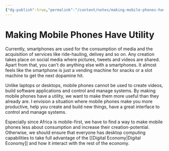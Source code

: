 ```yaml
---
{"dg-publish":true,"permalink":"/content/notes/making-mobile-phones-have-utility/"}
---
```


# Making Mobile Phones Have Utility

Currently, smartphones are used for the consumption of media and the acquisition of services like ride-hauling, delivey and so on. Any creation takes place on social media where pictures, tweets and videos are shared. Apart from that, you can't do anything else with a smartphones. It almost feels like the smartphone is just a vending machine for snacks or a slot machine to get the next dopamine hit. 

Unlike laptops or desktops, mobile phones cannot be used to create videos, build software applications and control and manage systems. By making mobile phones have a utility, we want to make them more useful than they already are. I envision a situation where mobile phones make you more productive, help you create and build new things, have a great interface to control and manage systems.

Especially since Africa is mobile-first, we have to find a way to make mobile phones less about consumption and increase their creation-potential. Otherwise, we should ensure that everyone has desktop computing capabilities to take full advantage of the [[Digital Economy\|Digital Economy]] and how it interact with the rest of the economy.